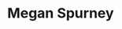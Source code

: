 ---
title: "Megan Spurney"
presenter_id: megan_spurney
position: Postbac IRTA
start_date: 2021
end_date: 2023
email: 
phone: 
photo: assets/images/Spurney_framed.png
status: former
layout: member 
---